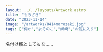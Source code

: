 ```yaml
---
layout: ../../layouts/Artwork.astro
title: "もろざき"
date: "2023-11-14"
image: "/artworks/0414morozaki.jpg"
tags: ["伺か","よそのこ","師崎","お気に入り"]
---
```


名付け親としてもな……